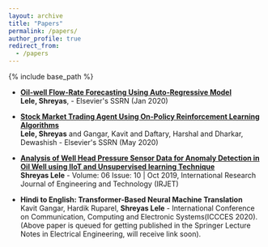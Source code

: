 ```yaml
---
layout: archive
title: "Papers"
permalink: /papers/
author_profile: true
redirect_from:
  - /papers
---
```


{% include base_path %}


* [**Oil-well Flow-Rate Forecasting Using Auto-Regressive Model**](http://dx.doi.org/10.2139/ssrn.3502754) <br />
  **Lele, Shreyas**, - Elsevier's SSRN (Jan 2020)
  
* [**Stock Market Trading Agent Using On-Policy Reinforcement Learning Algorithms**](http://dx.doi.org/10.2139/ssrn.3582014) <br />
  **Lele, Shreyas** and Gangar, Kavit and Daftary, Harshal and Dharkar, Dewashish - Elsevier's SSRN (May 2020)
  
* [**Analysis of Well Head Pressure Sensor Data for Anomaly Detection in Oil Well using IIoT and Unsupervised learning Technique**](https://www.irjet.net/archives/V6/i10/IRJET-V6I10108.pdf) <br />
  **Shreyas Lele** - Volume: 06 Issue: 10 | Oct 2019, International Research Journal of Engineering and Technology (IRJET)
  
* **Hindi to English: Transformer-Based Neural Machine Translation** <br />
  Kavit Gangar, Hardik Ruparel, **Shreyas Lele** - International Conference on Communication, Computing and Electronic Systems(ICCCES 2020).<br /> 
  (Above paper is queued for getting published in the Springer Lecture Notes in Electrical Engineering, will receive link soon).
 
